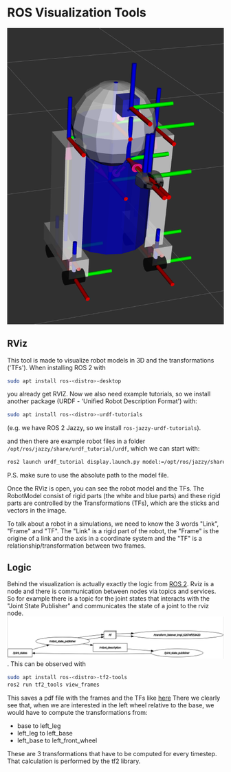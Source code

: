 # ROS Visualization Tools

![rviz](media/RVIZ-robot.png)

## RViz
This tool is made to visualize robot models in 3D and the transformations ('TFs'). When installing ROS 2 with
```bash
sudo apt install ros-<distro>-desktop
```
you already get RVIZ. Now we also need example tutorials, so we install another package (URDF - 'Unified Robot Description Format') with: 
```bash
sudo apt install ros-<distro>-urdf-tutorials
```
(e.g. we have ROS 2 Jazzy, so we install `ros-jazzy-urdf-tutorials`).

and then there are example robot files in a folder `/opt/ros/jazzy/share/urdf_tutorial/urdf`, which we can start with:
```bash
ros2 launch urdf_tutorial display.launch.py model:=/opt/ros/jazzy/share/urdf_tutorial/urdf/07-physics.urdf 
```
P.S. make sure to use the absolute path to the model file.

Once the RViz is open, you can see the robot model and the TFs. The RobotModel consist of rigid parts (the white and blue parts) and these rigid parts are controlled by the Transformations (TFs), which are the sticks and vectors in the image.

To talk about a robot in a simulations, we need to know the 3 words "Link", "Frame" and "TF". The "Link" is a rigid part of the robot, the "Frame" is the origine of a link and the axis in a coordinate system and the "TF" is a relationship/transformation between two frames.

## Logic
Behind the visualization is actually exactly the logic from [ROS 2](/Ros_terminology.md). Rviz is a node and there is communication between nodes via topics and services. So for example there is a topic for the joint states that interacts with the "Joint State Publisher" and communicates the state of a joint to the rviz node.
![rqt_graph_rviz](media/rqt_graph_rviz.png).
This can be observed with
```bash
sudo apt install ros-<distro>-tf2-tools
ros2 run tf2_tools view_frames
```
This saves a pdf file with the frames and the TFs like [here](docs/tf_simulation/frames.pdf)
There we clearly see that, when we are interested in the left wheel relative to the base, we would have to compute the transformations from:
- base to left_leg
- left_leg to left_base
- left_base to left_front_wheel

These are 3 transformations that have to be computed for every timestep. That calculation is performed by the tf2 library.